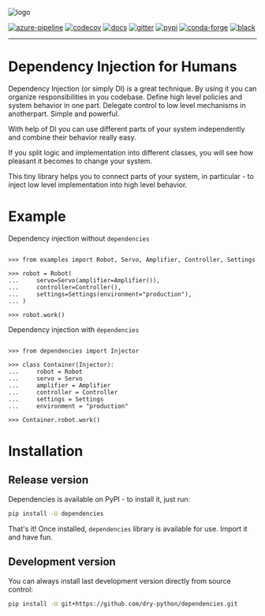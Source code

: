 ![logo](https://raw.githubusercontent.com/dry-python/brand/master/logo/dependencies.png)

[![azure-pipeline](https://dev.azure.com/dry-python/dependencies/_apis/build/status/dry-python.dependencies?branchName=master)](https://dev.azure.com/dry-python/dependencies/_build/latest?definitionId=2&branchName=master)
[![codecov](https://codecov.io/gh/dry-python/dependencies/branch/master/graph/badge.svg)](https://codecov.io/gh/dry-python/dependencies)
[![docs](https://readthedocs.org/projects/dependencies/badge/?version=latest)](http://dependencies.readthedocs.io/en/latest/?badge=latest)
[![gitter](https://badges.gitter.im/dry-python/dependencies.svg)](https://gitter.im/dry-python/dependencies)
[![pypi](https://img.shields.io/pypi/v/dependencies.svg)](https://pypi.python.org/pypi/dependencies/)
[![conda-forge](https://img.shields.io/conda/vn/conda-forge/dependencies.svg)](https://anaconda.org/conda-forge/dependencies)
[![black](https://img.shields.io/badge/code%20style-black-000000.svg)](https://github.com/ambv/black)

---

# Dependency Injection for Humans

Dependency Injection (or simply DI) is a great technique. By using it you
can organize responsibilities in you codebase. Define high level
policies and system behavior in one part. Delegate control to low level
mechanisms in anotherpart. Simple and powerful.

With help of DI you can use different parts of your system independently
and combine their behavior really easy.

If you split logic and implementation into different classes, you will
see how pleasant it becomes to change your system.

This tiny library helps you to connect parts of your system, in particular - to
inject low level implementation into high level behavior.

# Example

Dependency injection without `dependencies`

```pycon

>>> from examples import Robot, Servo, Amplifier, Controller, Settings

>>> robot = Robot(
...     servo=Servo(amplifier=Amplifier()),
...     controller=Controller(),
...     settings=Settings(environment="production"),
... )

>>> robot.work()

```

Dependency injection with `dependencies`

```pycon

>>> from dependencies import Injector

>>> class Container(Injector):
...     robot = Robot
...     servo = Servo
...     amplifier = Amplifier
...     controller = Controller
...     settings = Settings
...     environment = "production"

>>> Container.robot.work()

```

# Installation

## Release version

Dependencies is available on PyPI - to install it, just run:

```bash
pip install -U dependencies
```

That's it! Once installed, `dependencies` library is available for use. Import
it and have fun.

## Development version

You can always install last development version directly from source
control:

```bash
pip install -U git+https://github.com/dry-python/dependencies.git
```

